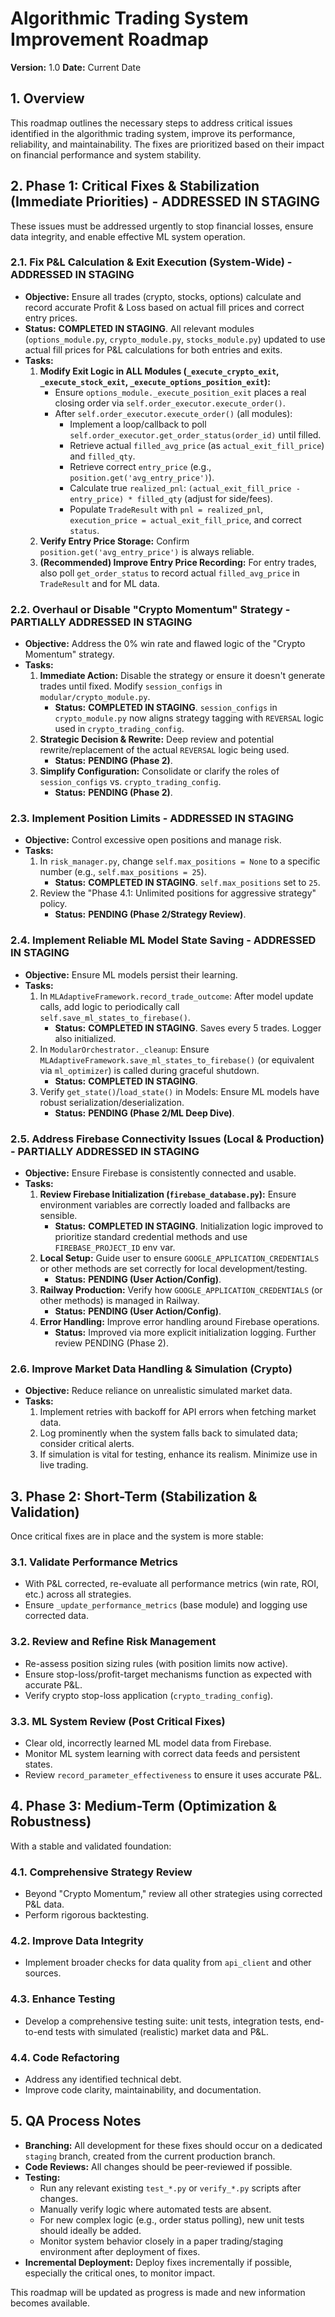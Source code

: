 # Algorithmic Trading System Improvement Roadmap

**Version:** 1.0
**Date:** Current Date

## 1. Overview

This roadmap outlines the necessary steps to address critical issues identified in the algorithmic trading system, improve its performance, reliability, and maintainability. The fixes are prioritized based on their impact on financial performance and system stability.

## 2. Phase 1: Critical Fixes & Stabilization (Immediate Priorities) - ADDRESSED IN STAGING

These issues must be addressed urgently to stop financial losses, ensure data integrity, and enable effective ML system operation.

### 2.1. Fix P&L Calculation & Exit Execution (System-Wide) - ADDRESSED IN STAGING
*   **Objective:** Ensure all trades (crypto, stocks, options) calculate and record accurate Profit & Loss based on actual fill prices and correct entry prices.
*   **Status:** **COMPLETED IN STAGING**. All relevant modules (`options_module.py`, `crypto_module.py`, `stocks_module.py`) updated to use actual fill prices for P&L calculations for both entries and exits.
*   **Tasks:**
    1.  **Modify Exit Logic in ALL Modules (`_execute_crypto_exit`, `_execute_stock_exit`, `_execute_options_position_exit`):**
        *   Ensure `options_module._execute_position_exit` places a real closing order via `self.order_executor.execute_order()`.
        *   After `self.order_executor.execute_order()` (all modules):
            *   Implement a loop/callback to poll `self.order_executor.get_order_status(order_id)` until filled.
            *   Retrieve actual `filled_avg_price` (as `actual_exit_fill_price`) and `filled_qty`.
            *   Retrieve correct `entry_price` (e.g., `position.get('avg_entry_price')`).
            *   Calculate true `realized_pnl`: `(actual_exit_fill_price - entry_price) * filled_qty` (adjust for side/fees).
            *   Populate `TradeResult` with `pnl = realized_pnl`, `execution_price = actual_exit_fill_price`, and correct `status`.
    2.  **Verify Entry Price Storage:** Confirm `position.get('avg_entry_price')` is always reliable.
    3.  **(Recommended) Improve Entry Price Recording:** For entry trades, also poll `get_order_status` to record actual `filled_avg_price` in `TradeResult` and for ML data.

### 2.2. Overhaul or Disable "Crypto Momentum" Strategy - PARTIALLY ADDRESSED IN STAGING
*   **Objective:** Address the 0% win rate and flawed logic of the "Crypto Momentum" strategy.
*   **Tasks:**
    1.  **Immediate Action:** Disable the strategy or ensure it doesn't generate trades until fixed. Modify `session_configs` in `modular/crypto_module.py`.
        *   **Status:** **COMPLETED IN STAGING**. `session_configs` in `crypto_module.py` now aligns strategy tagging with `REVERSAL` logic used in `crypto_trading_config`.
    2.  **Strategic Decision & Rewrite:** Deep review and potential rewrite/replacement of the actual `REVERSAL` logic being used.
        *   **Status:** **PENDING (Phase 2)**.
    3.  **Simplify Configuration:** Consolidate or clarify the roles of `session_configs` vs. `crypto_trading_config`.
        *   **Status:** **PENDING (Phase 2)**.

### 2.3. Implement Position Limits - ADDRESSED IN STAGING
*   **Objective:** Control excessive open positions and manage risk.
*   **Tasks:**
    1.  In `risk_manager.py`, change `self.max_positions = None` to a specific number (e.g., `self.max_positions = 25`).
        *   **Status:** **COMPLETED IN STAGING**. `self.max_positions` set to `25`.
    2.  Review the "Phase 4.1: Unlimited positions for aggressive strategy" policy.
        *   **Status:** **PENDING (Phase 2/Strategy Review)**.

### 2.4. Implement Reliable ML Model State Saving - ADDRESSED IN STAGING
*   **Objective:** Ensure ML models persist their learning.
*   **Tasks:**
    1.  In `MLAdaptiveFramework.record_trade_outcome`: After model update calls, add logic to periodically call `self.save_ml_states_to_firebase()`.
        *   **Status:** **COMPLETED IN STAGING**. Saves every 5 trades. Logger also initialized.
    2.  In `ModularOrchestrator._cleanup`: Ensure `MLAdaptiveFramework.save_ml_states_to_firebase()` (or equivalent via `ml_optimizer`) is called during graceful shutdown.
        *   **Status:** **COMPLETED IN STAGING**.
    3.  Verify `get_state()`/`load_state()` in Models: Ensure ML models have robust serialization/deserialization.
        *   **Status:** **PENDING (Phase 2/ML Deep Dive)**.

### 2.5. Address Firebase Connectivity Issues (Local & Production) - PARTIALLY ADDRESSED IN STAGING
*   **Objective:** Ensure Firebase is consistently connected and usable.
*   **Tasks:**
    1.  **Review Firebase Initialization (`firebase_database.py`):** Ensure environment variables are correctly loaded and fallbacks are sensible.
        *   **Status:** **COMPLETED IN STAGING**. Initialization logic improved to prioritize standard credential methods and use `FIREBASE_PROJECT_ID` env var.
    2.  **Local Setup:** Guide user to ensure `GOOGLE_APPLICATION_CREDENTIALS` or other methods are set correctly for local development/testing.
        *   **Status:** **PENDING (User Action/Config)**.
    3.  **Railway Production:** Verify how `GOOGLE_APPLICATION_CREDENTIALS` (or other methods) is managed in Railway.
        *   **Status:** **PENDING (User Action/Config)**.
    4.  **Error Handling:** Improve error handling around Firebase operations.
        *   **Status:** Improved via more explicit initialization logging. Further review PENDING (Phase 2).

### 2.6. Improve Market Data Handling & Simulation (Crypto)
*   **Objective:** Reduce reliance on unrealistic simulated market data.
*   **Tasks:**
    1.  Implement retries with backoff for API errors when fetching market data.
    2.  Log prominently when the system falls back to simulated data; consider critical alerts.
    3.  If simulation is vital for testing, enhance its realism. Minimize use in live trading.

## 3. Phase 2: Short-Term (Stabilization & Validation)

Once critical fixes are in place and the system is more stable:

### 3.1. Validate Performance Metrics
*   With P&L corrected, re-evaluate all performance metrics (win rate, ROI, etc.) across all strategies.
*   Ensure `_update_performance_metrics` (base module) and logging use corrected data.

### 3.2. Review and Refine Risk Management
*   Re-assess position sizing rules (with position limits now active).
*   Ensure stop-loss/profit-target mechanisms function as expected with accurate P&L.
*   Verify crypto stop-loss application (`crypto_trading_config`).

### 3.3. ML System Review (Post Critical Fixes)
*   Clear old, incorrectly learned ML model data from Firebase.
*   Monitor ML system learning with correct data feeds and persistent states.
*   Review `record_parameter_effectiveness` to ensure it uses accurate P&L.

## 4. Phase 3: Medium-Term (Optimization & Robustness)

With a stable and validated foundation:

### 4.1. Comprehensive Strategy Review
*   Beyond "Crypto Momentum," review all other strategies using corrected P&L data.
*   Perform rigorous backtesting.

### 4.2. Improve Data Integrity
*   Implement broader checks for data quality from `api_client` and other sources.

### 4.3. Enhance Testing
*   Develop a comprehensive testing suite: unit tests, integration tests, end-to-end tests with simulated (realistic) market data and P&L.

### 4.4. Code Refactoring
*   Address any identified technical debt.
*   Improve code clarity, maintainability, and documentation.

## 5. QA Process Notes

*   **Branching:** All development for these fixes should occur on a dedicated `staging` branch, created from the current production branch.
*   **Code Reviews:** All changes should be peer-reviewed if possible.
*   **Testing:**
    *   Run any relevant existing `test_*.py` or `verify_*.py` scripts after changes.
    *   Manually verify logic where automated tests are absent.
    *   For new complex logic (e.g., order status polling), new unit tests should ideally be added.
    *   Monitor system behavior closely in a paper trading/staging environment after deployment of fixes.
*   **Incremental Deployment:** Deploy fixes incrementally if possible, especially the critical ones, to monitor impact.

This roadmap will be updated as progress is made and new information becomes available. 